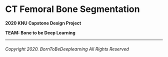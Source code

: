 # CT Femoral Bone Segmentation

__2020 KNU Capstone Design Project__

__TEAM: Bone to be Deep Learning__
* * *
###### Copyright 2020. BornToBeDeeplearning All Rights Reserved
